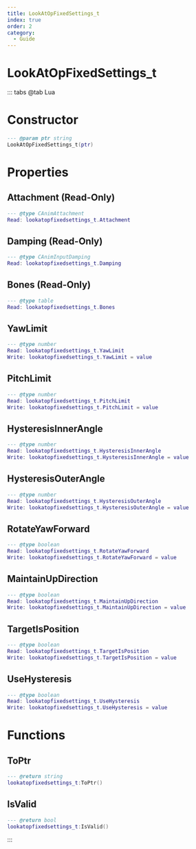 ```yaml
---
title: LookAtOpFixedSettings_t
index: true
order: 2
category:
  - Guide
---
```


# LookAtOpFixedSettings_t

::: tabs
@tab Lua
# Constructor
```lua
--- @param ptr string
LookAtOpFixedSettings_t(ptr)
```
# Properties
## Attachment (Read-Only)
```lua
--- @type CAnimAttachment
Read: lookatopfixedsettings_t.Attachment
```
## Damping (Read-Only)
```lua
--- @type CAnimInputDamping
Read: lookatopfixedsettings_t.Damping
```
## Bones (Read-Only)
```lua
--- @type table
Read: lookatopfixedsettings_t.Bones
```
## YawLimit 
```lua
--- @type number
Read: lookatopfixedsettings_t.YawLimit
Write: lookatopfixedsettings_t.YawLimit = value
```
## PitchLimit 
```lua
--- @type number
Read: lookatopfixedsettings_t.PitchLimit
Write: lookatopfixedsettings_t.PitchLimit = value
```
## HysteresisInnerAngle 
```lua
--- @type number
Read: lookatopfixedsettings_t.HysteresisInnerAngle
Write: lookatopfixedsettings_t.HysteresisInnerAngle = value
```
## HysteresisOuterAngle 
```lua
--- @type number
Read: lookatopfixedsettings_t.HysteresisOuterAngle
Write: lookatopfixedsettings_t.HysteresisOuterAngle = value
```
## RotateYawForward 
```lua
--- @type boolean
Read: lookatopfixedsettings_t.RotateYawForward
Write: lookatopfixedsettings_t.RotateYawForward = value
```
## MaintainUpDirection 
```lua
--- @type boolean
Read: lookatopfixedsettings_t.MaintainUpDirection
Write: lookatopfixedsettings_t.MaintainUpDirection = value
```
## TargetIsPosition 
```lua
--- @type boolean
Read: lookatopfixedsettings_t.TargetIsPosition
Write: lookatopfixedsettings_t.TargetIsPosition = value
```
## UseHysteresis 
```lua
--- @type boolean
Read: lookatopfixedsettings_t.UseHysteresis
Write: lookatopfixedsettings_t.UseHysteresis = value
```
# Functions
## ToPtr
```lua
--- @return string
lookatopfixedsettings_t:ToPtr()
```
## IsValid
```lua
--- @return bool
lookatopfixedsettings_t:IsValid()
```

:::